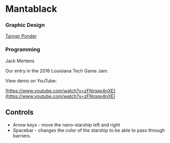 # Mantablack

### Graphic Design
[Tanner Ponder](http://www.tannerponder.com)

### Programming
Jack Mertens

Our entry in the 2016 Louisiana Tech Game Jam.

View demo on YouTube:

[https://www.youtube.com/watch?v=zFNrqqx4nXE](https://www.youtube.com/watch?v=zFNrqqx4nXE)

## Controls

* Arrow keys - move the nano-starship left and right
* Spacebar - changes the color of the starship to be able to pass through barriers.
